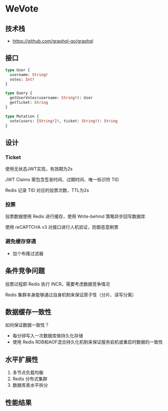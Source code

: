 # WeVote

## 技术栈

- https://github.com/graphql-go/graphql

## 接口

```graphql
type User {
  username: String!
  votes: Int!
}

type Query {
  getUserVotes(username: String!): User
  getTicket: String
}

type Mutation {
  vote(users: [String!]!, ticket: String!): String
}
```

## 设计

### Ticket

使用无状态JWT实现，有效期为2s

JWT Claims 需包含签发时间、过期时间、唯一标识符 TID

Redis 记录 TID 对应的投票次数，TTL为2s

### 投票

投票数据使用 Redis 进行缓存，使用 Write-behind 策略异步回写数据库

使用 reCAPTCHA v3 对接口进行人机验证，防御恶意刷票

### 避免缓存穿透

- 加个布隆过滤器

## 条件竞争问题

投票过程即 Redis 执行 INCR，需要考虑数据竞争情况

Redis 集群本身能够通过自身机制来保证原子性（分片、读写分离）

## 数据缓存一致性

如何保证数据一致性？

- 每分钟写入一次数据库做持久化存储
- 使用 Redis RDB和AOF混合持久化机制来保证服务宕机或重启时数据的一致性

## 水平扩展性

1. 多节点负载均衡
2. Redis 分布式集群
3. 数据库表水平拆分

## 性能结果